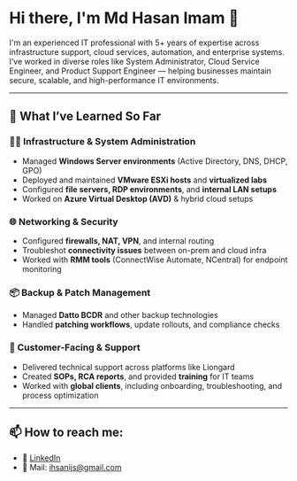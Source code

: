 # Hi there, I'm Md Hasan Imam 👋

I'm an experienced IT professional with 5+ years of expertise across infrastructure support, cloud services, automation, and enterprise systems. I’ve worked in diverse roles like System Administrator, Cloud Service Engineer, and Product Support Engineer — helping businesses maintain secure, scalable, and high-performance IT environments.

---

## 🧠 What I’ve Learned So Far

### 👨‍💻 Infrastructure & System Administration
- Managed **Windows Server environments** (Active Directory, DNS, DHCP, GPO)
- Deployed and maintained **VMware ESXi hosts** and **virtualized labs**
- Configured **file servers, RDP environments**, and **internal LAN setups**
- Worked on **Azure Virtual Desktop (AVD)** & hybrid cloud setups

### 🌐 Networking & Security
- Configured **firewalls, NAT, VPN**, and internal routing
- Troubleshot **connectivity issues** between on-prem and cloud infra
- Worked with **RMM tools** (ConnectWise Automate, NCentral) for endpoint monitoring

### 📦 Backup & Patch Management
- Managed **Datto BCDR** and other backup technologies
- Handled **patching workflows**, update rollouts, and compliance checks

### 💬 Customer-Facing & Support
- Delivered technical support across platforms like Liongard
- Created **SOPs, RCA reports**, and provided **training** for IT teams
- Worked with **global clients**, including onboarding, troubleshooting, and process optimization

---

## 📫 How to reach me:

- 🔗 [LinkedIn](https://www.linkedin.com/in/iamhasanimam/)
- 📧 Mail: ihsanijs@gmail.com

